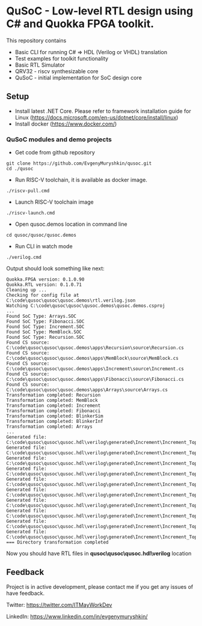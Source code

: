 # QuSoC - Low-level RTL design using C# and Quokka FPGA toolkit.

This repository contains 
* Basic CLI for running C# => HDL (Verilog or VHDL) translation
* Test examples for toolkit functionality
* Basic RTL Simulator
* QRV32 - riscv synthesizable core
* QuSoC - initial implementation for SoC design core

## Setup 

* Install latest .NET Core. Please refer to framework installation guide for Linux (https://docs.microsoft.com/en-us/dotnet/core/install/linux)
* Install docker (https://www.docker.com/)

### QuSoC modules and demo projects

* Get code from github repository 
```
git clone https://github.com/EvgenyMuryshkin/qusoc.git
cd ./qusoc
```
* Run RISC-V toolchain, it is available as docker image.
```
./riscv-pull.cmd
```
* Launch RISC-V toolchain image
```
./riscv-launch.cmd
```

* Open qusoc.demos location in command line
```
cd qusoc/qusoc/qusoc.demos
```

* Run CLI in watch mode
```
./verilog.cmd
```

Output should look something like next:
```
Quokka.FPGA version: 0.1.0.90
Quokka.RTL version: 0.1.0.71
Cleaning up ...
Checking for config file at C:\code\qusoc\qusoc\qusoc.demos\rtl.verilog.json
Watching C:\code\qusoc\qusoc\qusoc.demos\qusoc.demos.csproj
...
Found SoC Type: Arrays.SOC
Found SoC Type: Fibonacci.SOC
Found SoC Type: Increment.SOC
Found SoC Type: MemBlock.SOC
Found SoC Type: Recursion.SOC
Found CS source: C:\code\qusoc\qusoc\qusoc.demos\apps\Recursion\source\Recursion.cs
Found CS source: C:\code\qusoc\qusoc\qusoc.demos\apps\MemBlock\source\MemBlock.cs
Found CS source: C:\code\qusoc\qusoc\qusoc.demos\apps\Increment\source\Increment.cs
Found CS source: C:\code\qusoc\qusoc\qusoc.demos\apps\Fibonacci\source\Fibonacci.cs
Found CS source: C:\code\qusoc\qusoc\qusoc.demos\apps\Arrays\source\Arrays.cs
Transformation completed: Recursion
Transformation completed: MemBlock
Transformation completed: Increment
Transformation completed: Fibonacci
Transformation completed: BlinkerSim
Transformation completed: BlinkerInf
Transformation completed: Arrays
...
Generated file: C:\code\qusoc\qusoc\qusoc.hdl\verilog\generated\Increment\Increment_TopLevel.v
Generated file: C:\code\qusoc\qusoc\qusoc.hdl\verilog\generated\Increment\Increment_TopLevel_Increment_CounterModule.v
Generated file: C:\code\qusoc\qusoc\qusoc.hdl\verilog\generated\Increment\Increment_TopLevel_Increment_CPU.v
Generated file: C:\code\qusoc\qusoc\qusoc.hdl\verilog\generated\Increment\Increment_TopLevel_Increment_CPU_RISCVModule_ALU.v
Generated file: C:\code\qusoc\qusoc\qusoc.hdl\verilog\generated\Increment\Increment_TopLevel_Increment_CPU_RISCVModule_CMP.v
Generated file: C:\code\qusoc\qusoc\qusoc.hdl\verilog\generated\Increment\Increment_TopLevel_Increment_CPU_RISCVModule_ID.v
Generated file: C:\code\qusoc\qusoc\qusoc.hdl\verilog\generated\Increment\Increment_TopLevel_Increment_CPU_RISCVModule_Regs.v
Generated file: C:\code\qusoc\qusoc\qusoc.hdl\verilog\generated\Increment\Increment_TopLevel_Increment_CPU_State_CSR.hex
Generated file: C:\code\qusoc\qusoc\qusoc.hdl\verilog\generated\Increment\Increment_TopLevel_Increment_InstructionsRAM.v
Generated file: C:\code\qusoc\qusoc\qusoc.hdl\verilog\generated\Increment\Increment_TopLevel_Increment_InstructionsRAM_State_BlockRAM.hex
=== Directory transformation completed
```

Now you should have RTL files in **qusoc\qusoc\qusoc.hdl\verilog** location

## Feedback
Project is in active development, please contact me if you get any issues of have feedback.

Twitter: https://twitter.com/ITMayWorkDev

LinkedIn: https://www.linkedin.com/in/evgenymuryshkin/
